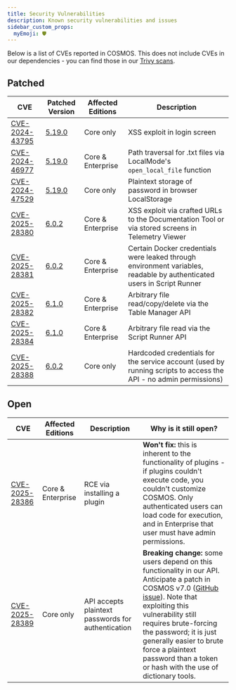 ```yaml
---
title: Security Vulnerabilities
description: Known security vulnerabilities and issues
sidebar_custom_props:
  myEmoji: 🛡️
---
```


Below is a list of CVEs reported in COSMOS. This does not include CVEs in our dependencies - you can find those in our [Trivy scans](https://github.com/OpenC3/cosmos/actions/workflows/post_release_trivy.yml).

## Patched

| CVE                                                               | Patched Version                                                 | Affected Editions | Description                                                                                                            |
| ----------------------------------------------------------------- | --------------------------------------------------------------- | ----------------- | ---------------------------------------------------------------------------------------------------------------------- |
| [CVE-2024-43795](https://nvd.nist.gov/vuln/detail/cve-2024-43795) | [5.19.0](https://github.com/OpenC3/cosmos/releases/tag/v5.19.0) | Core only         | XSS exploit in login screen                                                                                            |
| [CVE-2024-46977](https://nvd.nist.gov/vuln/detail/cve-2024-46977) | [5.19.0](https://github.com/OpenC3/cosmos/releases/tag/v5.19.0) | Core & Enterprise | Path traversal for .txt files via LocalMode's `open_local_file` function                                               |
| [CVE-2024-47529](https://nvd.nist.gov/vuln/detail/cve-2024-47529) | [5.19.0](https://github.com/OpenC3/cosmos/releases/tag/v5.19.0) | Core only         | Plaintext storage of password in browser LocalStorage                                                                  |
| [CVE-2025-28380](https://nvd.nist.gov/vuln/detail/cve-2025-28380) | [6.0.2](https://github.com/OpenC3/cosmos/releases/tag/v6.0.2)   | Core & Enterprise | XSS exploit via crafted URLs to the Documentation Tool or via stored screens in Telemetry Viewer                       |
| [CVE-2025-28381](https://nvd.nist.gov/vuln/detail/cve-2025-28381) | [6.0.2](https://github.com/OpenC3/cosmos/releases/tag/v6.0.2)   | Core & Enterprise | Certain Docker credentials were leaked through environment variables, readable by authenticated users in Script Runner |
| [CVE-2025-28382](https://nvd.nist.gov/vuln/detail/cve-2025-28382) | [6.1.0](https://github.com/OpenC3/cosmos/releases/tag/v6.1.0)   | Core & Enterprise | Arbitrary file read/copy/delete via the Table Manager API                                                              |
| [CVE-2025-28384](https://nvd.nist.gov/vuln/detail/cve-2025-28384) | [6.1.0](https://github.com/OpenC3/cosmos/releases/tag/v6.1.0)   | Core & Enterprise | Arbitrary file read via the Script Runner API                                                                          |
| [CVE-2025-28388](https://nvd.nist.gov/vuln/detail/cve-2025-28388) | [6.0.2](https://github.com/OpenC3/cosmos/releases/tag/v6.0.2)   | Core only         | Hardcoded credentials for the service account (used by running scripts to access the API - no admin permissions)       |

## Open

| CVE                                                               | Affected Editions | Description                                        | Why is it still open?                                                                                                                                                                                                                                                                                                                                                            |
| ----------------------------------------------------------------- | ----------------- | -------------------------------------------------- | -------------------------------------------------------------------------------------------------------------------------------------------------------------------------------------------------------------------------------------------------------------------------------------------------------------------------------------------------------------------------------- |
| [CVE-2025-28386](https://nvd.nist.gov/vuln/detail/cve-2025-28386) | Core & Enterprise | RCE via installing a plugin                        | **Won't fix:** this is inherent to the functionality of plugins - if plugins couldn't execute code, you couldn't customize COSMOS. Only authenticated users can load code for execution, and in Enterprise that user must have admin permissions.                                                                                                                                    |
| [CVE-2025-28389](https://nvd.nist.gov/vuln/detail/cve-2025-28389) | Core only         | API accepts plaintext passwords for authentication | **Breaking change:** some users depend on this functionality in our API. Anticipate a patch in COSMOS v7.0 ([GitHub issue](https://github.com/OpenC3/cosmos/issues/2461)). Note that exploiting this vulnerability still requires brute-forcing the password; it is just generally easier to brute force a plaintext password than a token or hash with the use of dictionary tools. |


